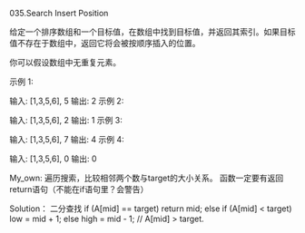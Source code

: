 035.Search Insert Position

给定一个排序数组和一个目标值，在数组中找到目标值，并返回其索引。如果目标值不存在于数组中，返回它将会被按顺序插入的位置。

你可以假设数组中无重复元素。

示例 1:

输入: [1,3,5,6], 5
输出: 2
示例 2:

输入: [1,3,5,6], 2
输出: 1
示例 3:

输入: [1,3,5,6], 7
输出: 4
示例 4:

输入: [1,3,5,6], 0
输出: 0

My_own:
遍历搜索，比较相邻两个数与target的大小关系。
函数一定要有返回return语句（不能在if语句里？会警告）

Solution：
二分查找
if (A[mid] == target) return mid;
else if (A[mid] < target) low = mid + 1;
else high = mid - 1; // A[mid] > target.